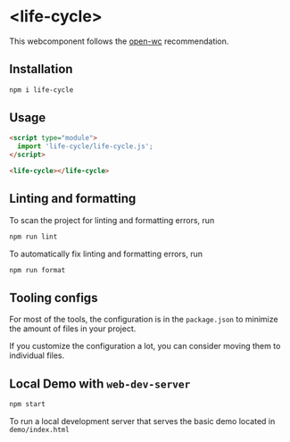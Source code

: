 # \<life-cycle>

This webcomponent follows the [open-wc](https://github.com/open-wc/open-wc) recommendation.

## Installation

```bash
npm i life-cycle
```

## Usage

```html
<script type="module">
  import 'life-cycle/life-cycle.js';
</script>

<life-cycle></life-cycle>
```

## Linting and formatting

To scan the project for linting and formatting errors, run

```bash
npm run lint
```

To automatically fix linting and formatting errors, run

```bash
npm run format
```


## Tooling configs

For most of the tools, the configuration is in the `package.json` to minimize the amount of files in your project.

If you customize the configuration a lot, you can consider moving them to individual files.

## Local Demo with `web-dev-server`

```bash
npm start
```

To run a local development server that serves the basic demo located in `demo/index.html`
